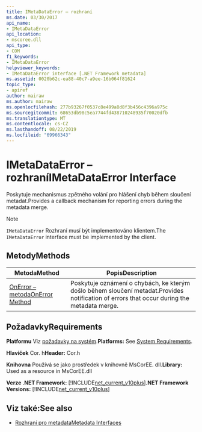 ```yaml
---
title: IMetaDataError – rozhraní
ms.date: 03/30/2017
api_name:
- IMetaDataError
api_location:
- mscoree.dll
api_type:
- COM
f1_keywords:
- IMetaDataError
helpviewer_keywords:
- IMetaDataError interface [.NET Framework metadata]
ms.assetid: 0020b62c-ea88-40c7-a9ee-16b064f81624
topic_type:
- apiref
author: mairaw
ms.author: mairaw
ms.openlocfilehash: 277b93267f0537c8e499a8d8f3b456c4396a975c
ms.sourcegitcommit: 68653db98c5ea7744fd438710248935f70020dfb
ms.translationtype: MT
ms.contentlocale: cs-CZ
ms.lasthandoff: 08/22/2019
ms.locfileid: "69966343"
---
```

# <a name="imetadataerror-interface"></a><span data-ttu-id="8b791-102">IMetaDataError – rozhraní</span><span class="sxs-lookup"><span data-stu-id="8b791-102">IMetaDataError Interface</span></span>
<span data-ttu-id="8b791-103">Poskytuje mechanismus zpětného volání pro hlášení chyb během sloučení metadat.</span><span class="sxs-lookup"><span data-stu-id="8b791-103">Provides a callback mechanism for reporting errors during the metadata merge.</span></span>  
  
> [!NOTE]
> <span data-ttu-id="8b791-104">`IMetaDataError` Rozhraní musí být implementováno klientem.</span><span class="sxs-lookup"><span data-stu-id="8b791-104">The `IMetaDataError` interface must be implemented by the client.</span></span>  
  
## <a name="methods"></a><span data-ttu-id="8b791-105">Metody</span><span class="sxs-lookup"><span data-stu-id="8b791-105">Methods</span></span>  
  
|<span data-ttu-id="8b791-106">Metoda</span><span class="sxs-lookup"><span data-stu-id="8b791-106">Method</span></span>|<span data-ttu-id="8b791-107">Popis</span><span class="sxs-lookup"><span data-stu-id="8b791-107">Description</span></span>|  
|------------|-----------------|  
|[<span data-ttu-id="8b791-108">OnError – metoda</span><span class="sxs-lookup"><span data-stu-id="8b791-108">OnError Method</span></span>](../../../../docs/framework/unmanaged-api/metadata/imetadataerror-onerror-method.md)|<span data-ttu-id="8b791-109">Poskytuje oznámení o chybách, ke kterým došlo během sloučení metadat.</span><span class="sxs-lookup"><span data-stu-id="8b791-109">Provides notification of errors that occur during the metadata merge.</span></span>|  
  
## <a name="requirements"></a><span data-ttu-id="8b791-110">Požadavky</span><span class="sxs-lookup"><span data-stu-id="8b791-110">Requirements</span></span>  
 <span data-ttu-id="8b791-111">**Platformu** Viz [požadavky na systém](../../../../docs/framework/get-started/system-requirements.md).</span><span class="sxs-lookup"><span data-stu-id="8b791-111">**Platforms:** See [System Requirements](../../../../docs/framework/get-started/system-requirements.md).</span></span>  
  
 <span data-ttu-id="8b791-112">**Hlaviček** Cor. h</span><span class="sxs-lookup"><span data-stu-id="8b791-112">**Header:** Cor.h</span></span>  
  
 <span data-ttu-id="8b791-113">**Knihovna** Používá se jako prostředek v knihovně MsCorEE. dll.</span><span class="sxs-lookup"><span data-stu-id="8b791-113">**Library:** Used as a resource in MsCorEE.dll</span></span>  
  
 <span data-ttu-id="8b791-114">**Verze .NET Framework:** [!INCLUDE[net_current_v10plus](../../../../includes/net-current-v10plus-md.md)]</span><span class="sxs-lookup"><span data-stu-id="8b791-114">**.NET Framework Versions:** [!INCLUDE[net_current_v10plus](../../../../includes/net-current-v10plus-md.md)]</span></span>  
  
## <a name="see-also"></a><span data-ttu-id="8b791-115">Viz také:</span><span class="sxs-lookup"><span data-stu-id="8b791-115">See also</span></span>

- [<span data-ttu-id="8b791-116">Rozhraní pro metadata</span><span class="sxs-lookup"><span data-stu-id="8b791-116">Metadata Interfaces</span></span>](../../../../docs/framework/unmanaged-api/metadata/metadata-interfaces.md)
